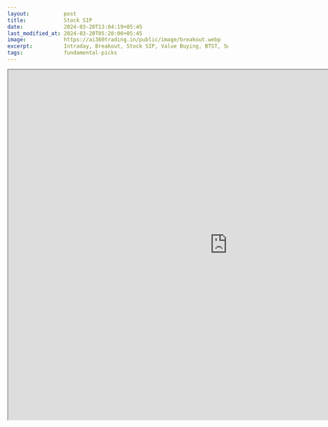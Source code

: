 ```yaml
---
layout:           post
title:            Stock SIP
date:             2024-03-20T13:04:19+05:45
last_modified_at: 2024-03-20T05:20:00+05:45
image:            https://ai360trading.in/public/image/breakout.webp
excerpt:          Intraday, Breakout, Stock SIP, Value Buying, BTST, Swing
tags:             fundamental-picks
---
```


<iframe src="https://docs.google.com/spreadsheets/d/e/2PACX-1vRGxCNTZUw7rgstQp-1wkd7R7NXeXMOFU_l_VmoqqXxnhy8CPNioo898j1vZ8EfGZoXwKMPRrG1GONz/pubhtml?gid=1413813460&single=true&amp;headers=false" scrolling="false" width="1000" height="800"></iframe>

